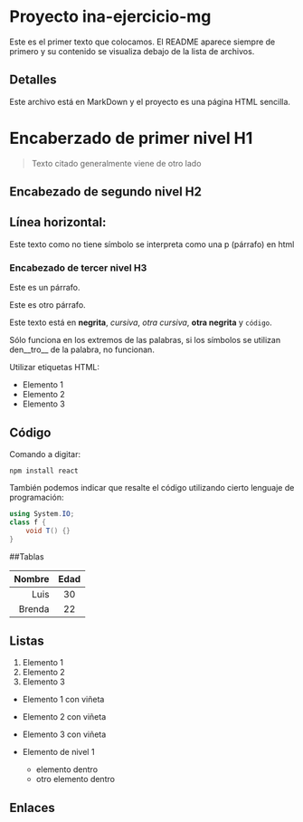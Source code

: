 # Proyecto ina-ejercicio-mg
Este es el primer texto que colocamos.  El README aparece siempre de primero y su contenido se visualiza debajo de la lista de archivos.

## Detalles
Este archivo está en MarkDown y el proyecto es una página HTML sencilla.

# Encaberzado de primer nivel H1
> Texto citado
> generalmente viene de otro lado

## Encabezado de segundo nivel H2
Línea horizontal:
---


Este texto como no tiene símbolo se interpreta como una p (párrafo) en html

### Encabezado de tercer nivel H3
Este es un párrafo.

Este es otro párrafo.

Este texto está en **negrita**, _cursiva_, *otra cursiva*, __otra negrita__ y `código`.

Sólo funciona en los extremos de las palabras, si los símbolos se utilizan den__tro__ de la palabra, no funcionan.


Utilizar etiquetas HTML:
<ul>
<li>Elemento 1</li>
<li>Elemento 2</li>
<li>Elemento 3</li>
</ul>

## Código
Comando a digitar:
```
npm install react
```

También podemos indicar que resalte el código utilizando cierto lenguaje de programación:

```csharp
using System.IO;
class f {
    void T() {}
}
```

<!-- comentario -->

##Tablas

| Nombre | Edad  |
| -----: | :---: | 
| Luis   | 30    |
| Brenda | 22    |

## Listas
1. Elemento 1
1. Elemento 2
1. Elemento 3

- Elemento 1 con viñeta 
- Elemento 2 con viñeta 
- Elemento 3 con viñeta 

- Elemento de nivel 1
  - elemento dentro 
  - otro elemento dentro 


## Enlaces 

